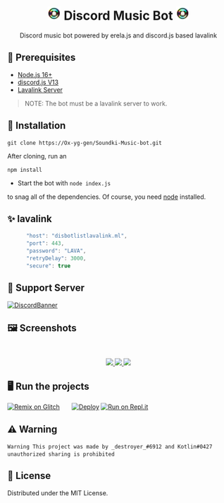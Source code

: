 

<h1 align="center"><img src="./assets/Cd Animated.gif" width="30px"> Discord Music Bot <img src="./assets/Cd Animated.gif" width="30px"></h1>
<p align="center">Discord music bot powered by erela.js and discord.js based lavalink</p>

## 📎 Prerequisites 

- [Node.js 16+](https://nodejs.org/en/download/)
- [discord.js V13](https://www.npmjs.com/package/discord.js/v/13.3.0)
- [Lavalink Server](https://github.com/freyacodes/Lavalink#server-configuration)

> NOTE: The bot must be a lavalink server to work.


<!-- INSTALL -->
## 🚀 Installation
```
git clone https://Ox-yg-gen/Soundki-Music-bot.git
```
After cloning, run an
```
npm install
```
* Start the bot with `node index.js`

to snag all of the dependencies. Of course, you need [node](https://nodejs.org/en/) installed.

## ✨ lavalink 
```js
      "host": "disbotlistlavalink.ml",
      "port": 443,
      "password": "LAVA",
      "retryDelay": 3000,
      "secure": true
```


## 💌 Support Server
[![DiscordBanner](https://invidget.switchblade.xyz/VkxUAZbqKn)](https://discord.gg/VkxUAZbqKn)


## 🖼️ Screenshots
<br />
<p align="center">
  <a href="https://github.com/brblacky/lavamusic">
    <img src="https://cdn.discordapp.com/attachments/927077433318969365/927077455351672852/unknown.png">
    <img src="https://cdn.discordapp.com/attachments/927077433318969365/927078049600647188/unknown.png">
    <img src="https://cdn.discordapp.com/attachments/927077433318969365/927079472816078858/unknown.png">

  </a>
</p>

## 🖥️ Run the projects

[![Remix on Glitch](https://cdn.glitch.com/2703baf2-b643-4da7-ab91-7ee2a2d00b5b%2Fremix-button.svg)](https://glitch.com/edit/#!/import/github/SOx-yg-gen/Soundki-Music-bot)&nbsp;&nbsp;&nbsp;&nbsp;&nbsp;&nbsp;
[![Deploy](https://www.herokucdn.com/deploy/button.svg)](https://heroku.com/deploy?template=https://github.com/Ox-yg-gen/Soundki-Music-bot)
[![Run on Repl.it](https://repl.it/badge/github/SudhanPlayz/Discord-MusicBot)](https://repl.it/github/Ox-yg-gen/Soundki-Music-bot)


## ⚠️ Warning
```Warning This project was made by _destroyer_#6912 and Kotlin#0427 unauthorized sharing is prohibited```


<!-- LICENSE -->

## 🔐 License

Distributed under the MIT License.
